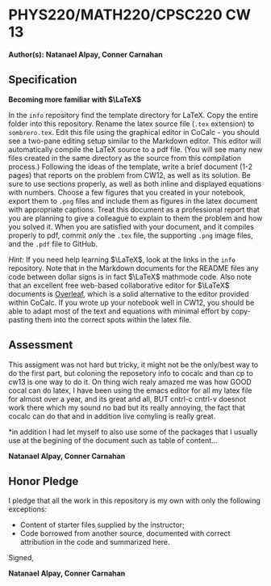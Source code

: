 # PHYS220/MATH220/CPSC220 CW 13

**Author(s):** **Natanael Alpay, Conner Carnahan**

## Specification

**Becoming more familiar with $\LaTeX$**

In the `info` repository find the template directory for LaTeX. Copy the entire folder into this repository. Rename the latex source file (`.tex` extension) to `sombrero.tex`. Edit this file using the graphical editor in CoCalc - you should see a two-pane editing setup similar to the Markdown editor. This editor will automatically compile the LaTeX source to a pdf file. (You will see many new files created in the same directory as the source from this compilation process.) Following the ideas of the template, write a brief document (1-2 pages) that reports on the problem from CW12, as well as its solution. Be sure to use sections properly, as well as both inline and displayed equations with numbers. Choose a few figures that you created in your notebook, export them to `.png` files and include them as figures in the latex document with appropriate captions. Treat this document as a professional report that you are planning to give a colleague to explain to them the problem and how you solved it. When you are satisfied with your document, and it compiles properly to pdf, commit *only* the `.tex` file, the supporting `.png` image files, and the `.pdf` file to GitHub.

*Hint:* If you need help learning $\LaTeX$, look at the links in the `info` repository. Note that in the Markdown documents for the README files any code between dollar signs is in fact $\LaTeX$ mathmode code. Also note that an excellent free web-based collaborative editor for $\LaTeX$ documents is [Overleaf](http://www.overleaf.com), which is a solid alternative to the editor provided within CoCalc. If you wrote up your notebook well in CW12, you should be able to adapt most of the text and equations with minimal effort by copy-pasting them into the correct spots within the latex file.
  
## Assessment

This assigment was not hard but tricky, it might not be the only/best way to do the first part, but coloning the reposetory info to cocalc and than cp to cw13 is one way to do it. On thing wich realy amazed me was how GOOD cocal can do latex, I have been using the emacs editor for all my latex file for almost over a year, and its great and all, BUT cntrl-c cntrl-v doesnot work there which my sound no bad but its really annoying, the fact that cocalc can do that and in addition live comyling is really great. 

*in addition I had let myself to also use some of the packages that I usually use at the begining of the document such as table of content...

**Natanael Alpay, Conner Carnahan**

## Honor Pledge

I pledge that all the work in this repository is my own with only the following exceptions:

* Content of starter files supplied by the instructor;
* Code borrowed from another source, documented with correct attribution in the code and summarized here.

Signed,

**Natanael Alpay, Conner Carnahan**

